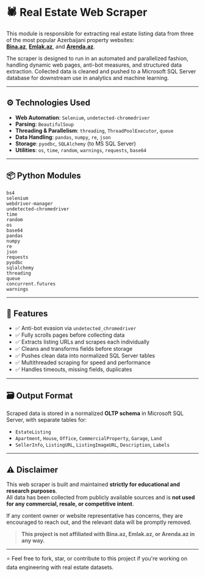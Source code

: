 # 🕷️ Real Estate Web Scraper

This module is responsible for extracting real estate listing data from three of the most popular Azerbaijani property websites:  
**[Bina.az](https://bina.az)**, **[Emlak.az](https://emlak.az)**, and **[Arenda.az](https://arenda.az)**.

The scraper is designed to run in an automated and parallelized fashion, handling dynamic web pages, anti-bot measures, and structured data extraction. Collected data is cleaned and pushed to a Microsoft SQL Server database for downstream use in analytics and machine learning.

---

## ⚙️ Technologies Used

- **Web Automation**: `Selenium`, `undetected-chromedriver`
- **Parsing**: `BeautifulSoup`
- **Threading & Parallelism**: `threading`, `ThreadPoolExecutor`, `queue`
- **Data Handling**: `pandas`, `numpy`, `re`, `json`
- **Storage**: `pyodbc`, `SQLAlchemy` (to MS SQL Server)
- **Utilities**: `os`, `time`, `random`, `warnings`, `requests`, `base64`

---

## 📦 Python Modules

```text
bs4
selenium
webdriver-manager
undetected-chromedriver
time
random
os
base64
pandas
numpy
re
json
requests
pyodbc
sqlalchemy
threading
queue
concurrent.futures
warnings
```

---

## 🧠 Features

- ✅ Anti-bot evasion via `undetected_chromedriver`
- ✅ Fully scrolls pages before collecting data
- ✅ Extracts listing URLs and scrapes each individually
- ✅ Cleans and transforms fields before storage
- ✅ Pushes clean data into normalized SQL Server tables
- ✅ Multithreaded scraping for speed and performance
- ✅ Handles timeouts, missing fields, duplicates

---

## 🗃️ Output Format

Scraped data is stored in a normalized **OLTP schema** in Microsoft SQL Server, with separate tables for:

- `EstateListing`  
- `Apartment`, `House`, `Office`, `CommercialProperty`, `Garage`, `Land`  
- `SellerInfo`, `ListingURL`, `ListingImageURL`, `Description`, `Labels`

---

## ⚠️ Disclaimer

This web scraper is built and maintained **strictly for educational and research purposes**.  
All data has been collected from publicly available sources and is **not used for any commercial, resale, or competitive intent**.

If any content owner or website representative has concerns, they are encouraged to reach out, and the relevant data will be promptly removed.

> **This project is not affiliated with Bina.az, Emlak.az, or Arenda.az in any way.**

---

⭐ Feel free to fork, star, or contribute to this project if you're working on data engineering with real estate datasets.
